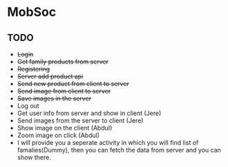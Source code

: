 # MobSoc

## TODO
* ~~Login~~
* ~~Get family products from server~~
* ~~Registering~~
* ~~Server add product api~~
* ~~Send new product from client to server~~
* ~~Send image from client to server~~
* ~~Save images in the server~~
* Log out
* Get user info from server and show in client (Jere)
* Send images from the server to client (Jere)
* Show image on the client (Abdul)
* Zoom image on click (Abdul)
* I will provide you a seperate activity in which you will find list of famalies(Dummy), then you can fetch the data from server and you can show there.
